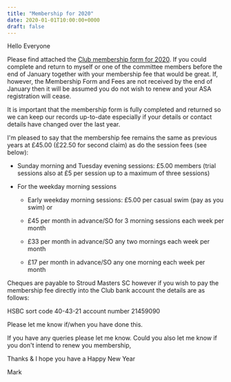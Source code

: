```yaml
---
title: "Membership for 2020"
date: 2020-01-01T10:00:00+0000
draft: false
---
```

Hello Everyone

Please find attached the [Club membership form for 2020](/images/2020/01/Membership_Form_2020_v1.pdf).  If you could complete and return to myself or one of the committee members before the end of January together with your membership fee that would be great.  If, however, the Membership Form and Fees are not received by the end of January then it will be assumed you do not wish to renew and your ASA registration will cease.

<!--more-->

It is important that the membership form is fully completed and returned so we can keep our records up-to-date especially if your details or contact details have changed over the last year.

I'm pleased to say that the membership fee remains the same as previous years at £45.00 (£22.50 for second claim) as do the session fees (see below):

- Sunday morning and Tuesday evening sessions:  £5.00 members (trial sessions also at £5 per session up to a maximum of three sessions)

- For the weekday morning sessions 

  - Early weekday morning sessions:  £5.00 per casual swim (pay as you swim) or 

  - £45 per month in advance/SO for 3 morning sessions each week per month

  - £33 per month in advance/SO any two mornings each week per month

  - £17 per month in advance/SO any one morning each week per month

Cheques are payable to Stroud Masters SC however if you wish to pay the membership fee directly into the Club bank account the details are as follows:

HSBC sort code 40-43-21 account number 21459090

Please let me know if/when you have done this.

If you have any queries please let me know. Could you also let me know if you don't intend to renew you membership,

Thanks & I hope you have a Happy New Year

Mark

